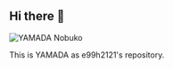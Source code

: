 ## Hi there 👋

![YAMADA Nobuko](https://user-images.githubusercontent.com/6320429/117066617-ecbb5680-ad63-11eb-9c0a-39e20ebd098e.png)

This is YAMADA as e99h2121's repository. 


<!--
**e99h2121/e99h2121** is a ✨ _special_ ✨ repository because its `README.md` (this file) appears on your GitHub profile.

Here are some ideas to get you started:

- 🔭 I’m currently working on ...
- 🌱 I’m currently learning ...
- 👯 I’m looking to collaborate on ...
- 🤔 I’m looking for help with ...
- 💬 Ask me about ...
- 📫 How to reach me: ...
- 😄 Pronouns: ...
- ⚡ Fun fact: ...
-->
